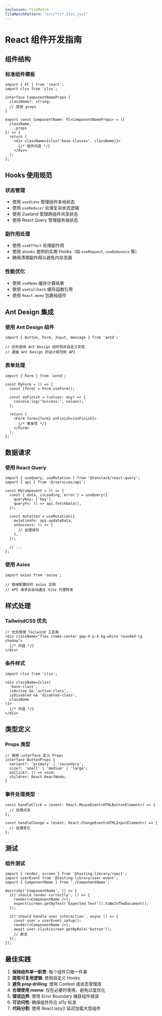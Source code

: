 ```yaml
---
inclusion: fileMatch
fileMatchPattern: "src/**/*.{tsx,jsx}"
---
```


# React 组件开发指南

## 组件结构

### 标准组件模板

```tsx
import { FC } from 'react';
import clsx from 'clsx';

interface ComponentNameProps {
  className?: string;
  // 其他 props
}

export const ComponentName: FC<ComponentNameProps> = ({ 
  className,
  ...props 
}) => {
  return (
    <div className={clsx('base-classes', className)}>
      {/* 组件内容 */}
    </div>
  );
};
```

## Hooks 使用规范

### 状态管理

- 使用 `useState` 管理组件本地状态
- 使用 `useReducer` 处理复杂状态逻辑
- 使用 Zustand 管理跨组件共享状态
- 使用 React Query 管理服务端状态

### 副作用处理

- 使用 `useEffect` 处理副作用
- 使用 `ahooks` 提供的实用 Hooks（如 `useRequest`, `useDebounce` 等）
- 确保清理副作用以避免内存泄漏

### 性能优化

- 使用 `useMemo` 缓存计算结果
- 使用 `useCallback` 缓存函数引用
- 使用 `React.memo` 包裹纯组件

## Ant Design 集成

### 使用 Ant Design 组件

```tsx
import { Button, Form, Input, message } from 'antd';

// 优先使用 Ant Design 组件而非自定义实现
// 遵循 Ant Design 的设计规范和 API
```

### 表单处理

```tsx
import { Form } from 'antd';

const MyForm = () => {
  const [form] = Form.useForm();
  
  const onFinish = (values: any) => {
    console.log('Success:', values);
  };

  return (
    <Form form={form} onFinish={onFinish}>
      {/* 表单项 */}
    </Form>
  );
};
```

## 数据请求

### 使用 React Query

```tsx
import { useQuery, useMutation } from '@tanstack/react-query';
import { api } from '@/services/api';

const MyComponent = () => {
  const { data, isLoading, error } = useQuery({
    queryKey: ['key'],
    queryFn: () => api.fetchData(),
  });

  const mutation = useMutation({
    mutationFn: api.updateData,
    onSuccess: () => {
      // 处理成功
    },
  });

  // ...
};
```

### 使用 Axios

```tsx
import axios from 'axios';

// 使用配置好的 axios 实例
// API 请求会自动通过 Vite 代理转发
```

## 样式处理

### TailwindCSS 优先

```tsx
// 优先使用 Tailwind 工具类
<div className="flex items-center gap-4 p-4 bg-white rounded-lg shadow">
  {/* 内容 */}
</div>
```

### 条件样式

```tsx
import clsx from 'clsx';

<div className={clsx(
  'base-class',
  isActive && 'active-class',
  isDisabled && 'disabled-class',
  className
)}>
  {/* 内容 */}
</div>
```

## 类型定义

### Props 类型

```tsx
// 使用 interface 定义 Props
interface ButtonProps {
  variant?: 'primary' | 'secondary';
  size?: 'small' | 'medium' | 'large';
  onClick?: () => void;
  children: React.ReactNode;
}
```

### 事件处理类型

```tsx
const handleClick = (event: React.MouseEvent<HTMLButtonElement>) => {
  // 处理点击
};

const handleChange = (event: React.ChangeEvent<HTMLInputElement>) => {
  // 处理变化
};
```

## 测试

### 组件测试

```tsx
import { render, screen } from '@testing-library/react';
import userEvent from '@testing-library/user-event';
import { ComponentName } from './ComponentName';

describe('ComponentName', () => {
  it('should render correctly', () => {
    render(<ComponentName />);
    expect(screen.getByText('Expected Text')).toBeInTheDocument();
  });

  it('should handle user interaction', async () => {
    const user = userEvent.setup();
    render(<ComponentName />);
    await user.click(screen.getByRole('button'));
    // 断言
  });
});
```

## 最佳实践

1. **保持组件单一职责**: 每个组件只做一件事
2. **提取可复用逻辑**: 使用自定义 Hooks
3. **避免 prop drilling**: 使用 Context 或状态管理库
4. **合理使用 memo**: 仅在必要时使用，避免过度优化
5. **错误边界**: 使用 Error Boundary 捕获组件错误
6. **可访问性**: 确保组件符合 a11y 标准
7. **代码分割**: 使用 React.lazy() 延迟加载大型组件
